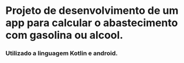 # Projeto de desenvolvimento de um app para calcular o abastecimento com gasolina ou alcool.
### Utilizado a linguagem Kotlin e android.
